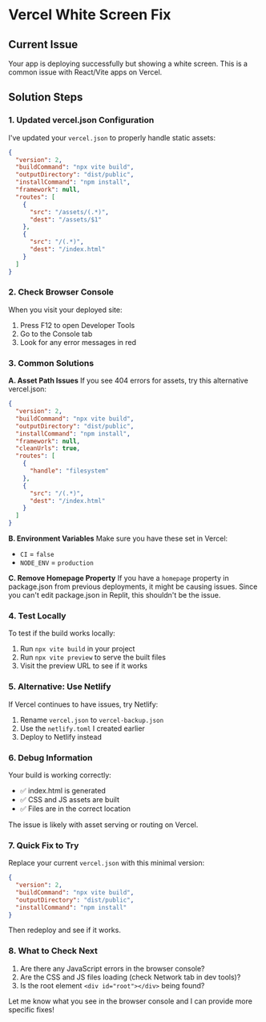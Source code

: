 # Vercel White Screen Fix

## Current Issue
Your app is deploying successfully but showing a white screen. This is a common issue with React/Vite apps on Vercel.

## Solution Steps

### 1. Updated vercel.json Configuration
I've updated your `vercel.json` to properly handle static assets:

```json
{
  "version": 2,
  "buildCommand": "npx vite build",
  "outputDirectory": "dist/public",
  "installCommand": "npm install",
  "framework": null,
  "routes": [
    {
      "src": "/assets/(.*)",
      "dest": "/assets/$1"
    },
    {
      "src": "/(.*)",
      "dest": "/index.html"
    }
  ]
}
```

### 2. Check Browser Console
When you visit your deployed site:
1. Press F12 to open Developer Tools
2. Go to the Console tab
3. Look for any error messages in red

### 3. Common Solutions

**A. Asset Path Issues**
If you see 404 errors for assets, try this alternative vercel.json:

```json
{
  "version": 2,
  "buildCommand": "npx vite build",
  "outputDirectory": "dist/public",
  "installCommand": "npm install",
  "framework": null,
  "cleanUrls": true,
  "routes": [
    {
      "handle": "filesystem"
    },
    {
      "src": "/(.*)",
      "dest": "/index.html"
    }
  ]
}
```

**B. Environment Variables**
Make sure you have these set in Vercel:
- `CI` = `false`
- `NODE_ENV` = `production`

**C. Remove Homepage Property**
If you have a `homepage` property in package.json from previous deployments, it might be causing issues. Since you can't edit package.json in Replit, this shouldn't be the issue.

### 4. Test Locally
To test if the build works locally:
1. Run `npx vite build` in your project
2. Run `npx vite preview` to serve the built files
3. Visit the preview URL to see if it works

### 5. Alternative: Use Netlify
If Vercel continues to have issues, try Netlify:
1. Rename `vercel.json` to `vercel-backup.json`
2. Use the `netlify.toml` I created earlier
3. Deploy to Netlify instead

### 6. Debug Information
Your build is working correctly:
- ✅ index.html is generated
- ✅ CSS and JS assets are built
- ✅ Files are in the correct location

The issue is likely with asset serving or routing on Vercel.

### 7. Quick Fix to Try
Replace your current `vercel.json` with this minimal version:

```json
{
  "version": 2,
  "buildCommand": "npx vite build",
  "outputDirectory": "dist/public",
  "installCommand": "npm install"
}
```

Then redeploy and see if it works.

### 8. What to Check Next
1. Are there any JavaScript errors in the browser console?
2. Are the CSS and JS files loading (check Network tab in dev tools)?
3. Is the root element `<div id="root"></div>` being found?

Let me know what you see in the browser console and I can provide more specific fixes!